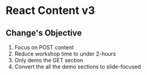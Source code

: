 # React Content v3

## Change's Objective
1. Focus on POST content
2. Reduce workshop time to under 2-hours
3. Only demo the GET section
4. Convert the all the demo sections to slide-focused
